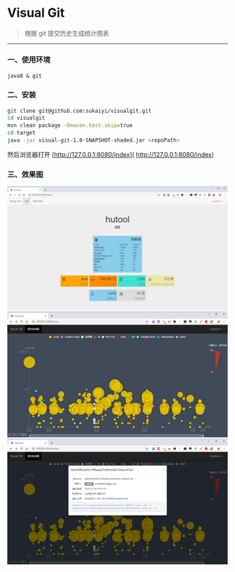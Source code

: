 # Visual Git

> 根据 git 提交历史生成统计图表

---
### 一、使用环境
`java8 & git`


### 二、安装
```bash
git clone git@github.com:sukaiyi/visualgit.git
cd visualgit
mvn clean package -Dmaven.test.skip=true
cd target
java -jar visual-git-1.0-SNAPSHOT-shaded.jar <repoPath>
```

然后浏览器打开 [http://127.0.0.1:8080/index]( http://127.0.0.1:8080/index)

### 三、效果图

<img src="images/Snipaste_2020-01-20_11-22-43.png"/>
<img src="images/Snipaste_2020-01-19_17-23-43.png"/>
<img src="images/Snipaste_2020-01-19_17-23-37.png"/>